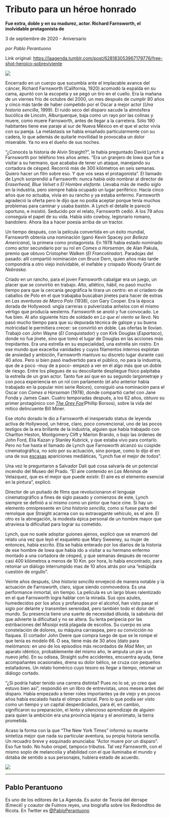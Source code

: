 # Tributo para un héroe honrado

**Fue extra, doble y en su madurez, actor. Richard Farnsworth, el inolvidable protagonista de**

3 de septiembre de 2020 - Aniversario

_por Pablo Perantuono_

Link original: https://laagenda.tumblr.com/post/628183053967179776/free-shot-heroico-sobreviviente

![](https://64.media.tumblr.com/7ca17c4a5dfd6f16d8b9dd99cdb529f3/3c379a4b19d6c82e-e3/s500x750/cb79706aef1d33d1f2a099c119e86a8c078dda94.png)

Encerrado en un cuerpo que sucumbía ante el implacable avance del cáncer, Richard Farnsworth (California, 1920) acomodó la espalda en su cama, apuntó con la escopeta y se pegó un tiro en el cuello. Era la mañana de un viernes frío de octubre del 2000, un mes después de cumplir 80 años y cinco más tarde de haber competido por el Oscar a mejor actor (*Una historia sencilla*, 1999). El ruido seco del disparo sacude la atmósfera bucólica de Lincoln, Alburquerque, baja como un rayo por las colinas y muere, como muere Farnsworth, antes de llegar a la carretera. Sólo 190 habitantes tiene ese paraje al sur de Nueva México en el que el actor vivía con su pareja. La metástasis se había ensañado particularmente con su cadera, lo que además de quitarle movilidad le provocaba un dolor miserable. Ya no era el dueño de sus noches. 

“¿Conocés la historia de Alvin Straight?”, le había preguntado David Lynch a Farnsworth por teléfono tres años antes. “Era un granjero de Iowa que fue a visitar a su hermano, que acababa de tener un ataque, manejando su cortadora de césped. Recorrió más de 300 kilómetros en seis semanas. Quiero hacer un film sobre eso. Y que vos seas el protagonista”. El llamado de Lynch sorprendió a Farnsworth: nunca había oido nombrar al director de *Eraserhead, Blue Velvet* o *El Hombre elefante*. Llevaba más de medio siglo en la industria, pero siempre había ocupado un lugar periférico. Hacía cinco años que no actuaba, vivía en su rancho y ya estaba enfermo. Farnsworth agradeció la oferta pero le dijo que no podía aceptar porque tenía muchos problemas para caminar y usaba bastón. A Lynch el detalle le pareció oportuno, e insistió. Seducido por el relato, Farnsworth cedió. A los 79 años conseguía el papel de su vida. Había sido cowboy, legionario romano, bandolero. Ahora iba a hacer poesía arriba de un tractor.  

Un tiempo después, con la película convertida en un éxito mundial, Farnsworth obtenía una nominación (ganó Kevin Spacey por *Belleza Americana*), la primera como protagonista. En 1978 había estado nominado como actor secundario por su rol en *Comes a Horseman*, de Alan Pakula, premio que obtuvo Cristopher Walken (*El Francotirador*). Paradojas del pasado: allí compartió nominación con Bruce Dern, quien años más tarde compondría a otro viejo inolvidable, el inefable y crispado Woody Grant de *Nebraska.*

Criado en un rancho, para el joven Farnsworth cabalgar era un juego, un placer que se convirtió en trabajo. Alto, atlético, hábil, no pasó mucho tiempo para que la cercanía geográfica le tirara un centro: en el criadero de caballos de Polo en el que trabajaba buscaban jinetes para hacer de extras en *Las aventuras de Marco Polo* (1938), con Gary Cooper. Era la época dorada de Hollywood: ungía carreras o pulverizaba anhelos con el mismo vértigo que producía westerns. Farnsworth se anotó y fue convocado. Le fue bien. Al año siguiente hizo de soldado en *Lo que el viento se llevó*. No pasó mucho tiempo para que su depurada técnica de galope y su buena motricidad le permitiera crecer: se convirtió en doble. Las ofertas le llovían. Trabajó con John Wayne (*El Conquistador*) y con Kirk Douglas (*Espartaco*), donde no fue jinete, sino que tomó el lugar de Douglas en las acciones más trepidantes. Era una estrella en su especialidad, una estrella sin rostro. En ese mundo que exacerba vanidades y cuyos filamentos internos explotan de ansiedad y ambición, Farnsworth mantuvo su discreto lugar durante casi 40 años. Pero si bien pasó inadvertido para el público, no para la industria, que de a poco -muy de a poco- empezó a ver en él algo más que un doble de riesgo. Entre los pliegues de su descollante despliegue físico palpitaba la estrella de un gran actor. Tanto fue así que en su segundo largometraje y con poca experiencia en un rol con parlamento (el año anterior había trabajado en la popular mini serie *Raíces*), consiguió una nominación para el Oscar con *Comes a Horseman* (1978), donde compartió cartel con Jane Fonda y James Caan. Cuatro temporadas después, a los 62 años, obtuvo su primer protagónico con [*The Grey Fox*](https://www.youtube.com/watch?v=bqWv-3IkV-0)(Phillip Borsos), sobre la vida del mítico delincuente Bill Miner. 

Ese otoño dorado le dio a Farnsworth el inesperado status de leyenda activa de Hollywood, un héroe, claro, poco convencional, uno de las pocos testigos de la era brillante de la industria, alguien que había trabajado con Charlton Heston, Montgomery Clift y Marlon Brando, o bajo las órdenes de John Ford, Elia Kazan y Stanley Kubrick, y que estaba vivo para contarlo. Pero no fue hasta el llamado de Lynch que Farnsworth alcanzó su cúspide cinematográfica, no solo por su actuación, sino porque, como lo dijo él en una de sus [escasas](https://t.umblr.com/redirect?z=https%3A%2F%2Fwww.amazon.com%2FYou-Aint-Heard-Nothin-Yet%2Fdp%2F081317421X&t=ZTA4MzUwMWM5MWM5ZGNlZmRlZGExNmIzMTM3YjkyMTk5YmY2MjMxNixSYkg5blhYOA%3D%3D&b=t%3AXDz46txpppLgDp7rJlWQpw&p=https%3A%2F%2Flaagenda.tumblr.com%2Fpost%2F628183053967179776%2Ffree-shot-heroico-sobreviviente&m=1&ts=1705436657) apariciones mediáticas, “Lynch fue el mejor de todos”. 

Una vez le preguntaron a Salvador Dali qué cosa salvaría de un potencial incendio del Museo del Prado. “El aire contenido en *Las Meninas* de Velazquez, que es el mejor que puede existir. El aire es el elemento esencial en la pintura”, explicó. 

Director de un puñado de films que revolucionaron el lenguaje cinematográfico a fines de siglo pasado y comienzos de este, Lynch siempre se definió a sí mismo como un pintor que hace cine. Si hay un elemento omnipresente en *Una historia sencilla*, como si fuese parte del remolque que Straight acarrea con su extravagante vehículo, es el aire. El otro es la abnegación, la modesta épica personal de un hombre mayor que atraviesa la dificultad para lograr su cometido.

Lynch, que no suele adoptar guiones ajenos, explicó que se enamoró del relato una vez que leyó el esqueleto que Mary Sweeney, su mujer de entonces, había escrito. Ella se había enterado por los diarios de la historia de ese hombre de Iowa que había ido a visitar a su hermano enfermo montado a una cortadora de césped, y que semanas después de recorrer casi 400 kilómetros a menos de 10 Km. por hora, lo había encontrado, para retomar un diálogo interrumpido mas de 10 años atrás por una “estúpida cuestión de orgullo”.

Veinte años después, *Una historia sencilla* envejeció de manera notable y la actuación de Farnsworth, claro, sigue siendo conmovedora. Es una performance inmortal, sin tiempo. La película es un largo blues ralentizado en el que Farnsworth logra hablar con la mirada. Sus ojos azules, humedecidos por los años y profanados por el alcohol, han visto pasar el siglo por delante y transmiten serenidad, pero también todo el dolor del mundo. Su presencia tiene una suerte de necesidad diluida, la sabiduría del que advierte la dificultad y no se altera. Su lenta peripecia por las estribaciones del Misisipi está plagada de escollos. Su cuerpo es una constelación de dolores, su máquina carraspea, pero su convicción no flaquea. El cortador John Deere que compra luego de que se le rompe el que tenía es modelo 66. O sea, tiene más de 30 años (dato para melómanos: en uno de los episodios más recordados de *Mad Men*, un aparato idéntico, probablemente del mismo año, le amputa un pie a un nuevo jefe). En su odisea, Straight sufre accidentes, encuentra ayuda, tiene acompañantes ocasionales, drena su dolor bélico, se cruza con pequeños estafadores. Un relato homérico cuyo tesoro es llegar a tiempo, retomar un diálogo cortado. 

“¿Si podría haber tenido una carrera distinta? Pues no lo sé, yo creo que estuvo bien así”, respondió en un libro de entrevistas, unos meses antes del disparo. Había empezado a tener roles importantes ya de viejo y en pocos años había escalado hasta el olimpo actoral. Pero lo que podía ser visto como un tiempo y un capital desperdiciados, para él, en cambio, significaron su preparación, el lento y silencioso aprendizaje de alguien para quien la ambición era una provincia lejana y el anonimato, la tierra prometida. 

Acaso la forma con la que “The New York Times” informó su muerte sintetiza mejor que nada su particular aventura, su propia historia sencilla. Un recuadro breve y esquinado anunciaba: “Actor muere por un disparo”. Eso fue todo. No hubo oropel, tampoco tributos. Tal vez Farnsworth, con el mismo soplo de melancolía y afabilidad con el que iluminaba el mundo y dotaba de sentido a sus personajes, hubiera estado de acuerdo. 

![](https://64.media.tumblr.com/c4257254884158e8759f04606e3ea33c/3c379a4b19d6c82e-41/s500x750/8daee2de34c5357d42bc7c96e874fe6c0ca46ba4.png)  




---

Pablo Perantuono
----------------

 Es uno de los editores de La Agenda. Es autor de Teoría del derrape (Emecé) y coautor de Fuimos reyes, una biografía sobre los Redonditos de Ricota. En Twitter es [@PabloPerantuono](https://twitter.com/pabloperantuono) 

